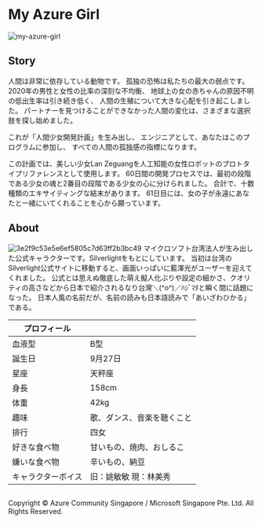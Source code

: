 # My Azure Girl

![my-azure-girl](https://user-images.githubusercontent.com/50665049/78365985-d2f88e80-75fa-11ea-815c-0a68bf42fa75.png)
## Story

人間は非常に依存している動物です。
孤独の恐怖は私たちの最大の弱点です。
2020年の男性と女性の比率の深刻な不均衡、
地球上の女の赤ちゃんの原因不明の低出生率は引き続き低く、
人間の生殖について大きな心配を引き起こしました。
パートナーを見つけることができなかった人間の変化は、さまざまな選択肢を探し始めました。

これが「人間少女開発計画」を生み出し、
エンジニアとして、あなたはこのプログラムに参加し、
すべての人間の孤独感の指標になります。

この計画では、美しい少女Lan Zeguangを人工知能の女性ロボットのプロトタイプリファレンスとして使用します。
60日間の開発プロセスでは、最初の段階である少女の魂と2番目の段階である少女の心に分けられました。
合計で、十数種類のエキサイティングな結末があります。
61日目には、女の子が永遠にあなたと一緒にいてくれることを心から願っています。


## About
![3e2f9c53e5e6ef5805c7d63ff2b3bc49](https://user-images.githubusercontent.com/50665049/78366239-2f5bae00-75fb-11ea-8415-032249102111.jpg)
マイクロソフト台湾法人が生み出した公式キャラクターです。Silverlightをもとにしています。
当初は台湾のSilverlight公式サイトに移動すると、画面いっぱいに藍澤光がユーザーを迎えてくれました。
公式とは思えぬ徹底した萌え擬人化ぶりや設定の細かさ、クオリティの高さなどから日本で紹介されるなり台灣＼(^o^)／ﾊｼﾞﾏﾀと瞬く間に話題になった。
日本人風の名前だが、名前の読みも日本語読みで「あいざわひかる」である。



プロフィール |  
-- | --
血液型 | B型
誕生日 | 9月27日
星座 | 天秤座
身長 | 158cm
体重 | 42kg
趣味 | 歌、ダンス、音楽を聴くこと
排行 | 四女
好きな食べ物 | 甘いもの、焼肉、おしるこ
嫌いな食べ物 | 辛いもの、納豆
キャラクターボイス | 旧：姚敏敏   現：林美秀

##
Copyright ©  Azure Community Singapore / Microsoft Singapore Pte. Ltd. All Rights Reserved.

